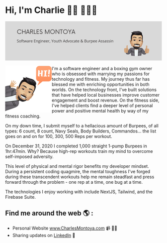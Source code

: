 
# Hi, I'm Charlie 👋🏽 👨🏻‍💻

![](https://raw.githubusercontent.com/cleph01/cleph01/master/github_banner.png)

<img align="left" width="150" height="150" src="https://raw.githubusercontent.com/cleph01/cleph01/master/hi_avatar.png">

I'm a software engineer and a boxing gym owner who is obsessed with marrying my passions for technology and fitness.  My journey thus far has blessed me with enriching opportunities in both worlds.  On the technology front, I've built solutions that have helped local businesses improve customer engagement and boost revenue.  On the fitness side, I've helped clients find a deeper level of personal power and positive mental health by way of my fitness coaching.  

On my down time, I submit myself to a hellacious amount of Burpees, of all types: 6 count, 8 count, Navy Seals, Body Builders, Commandos... the list goes on and on for 100, 300, 500 Reps per workout.  

On December 31, 2020 I completed 1,000 straight 1-pump Burpees in 1hr:47min.  Why?  Because high-rep workouts train my mind to overcome self-imposed adversity.  

This level of physical and mental rigor benefits my developer mindset.  During a persistent coding quagmire, the mental toughness I've forged during these transcendent workouts help me remain steadfast and press forward through the problem - one rep at a time, one bug at a time.   

The technologies I enjoy working with include NextJS, Tailwind, and the Firebase Suite. 

## Find me around the web 🌎 : 
- Personal Website <a href="https://www.charlesmontoya.vercel.app" target="_blank">www.CharlesMontoya.com</a> 📹 ✍🏾
- Sharing updates on <a href="https://www.linkedin.com/in/charlesmontoya/" target="_blank">LinkedIn</a> 💼

<!--
**cleph01/cleph01** is a ✨ _special_ ✨ repository because its `README.md` (this file) appears on your GitHub profile.

Here are some ideas to get you started:

- 🔭 I’m currently working on ...
- 🌱 I’m currently learning ...
- 👯 I’m looking to collaborate on ...
- 🤔 I’m looking for help with ...
- 💬 Ask me about ...
- 📫 How to reach me: ...
- 😄 Pronouns: ...
- ⚡ Fun fact: ...
-->
